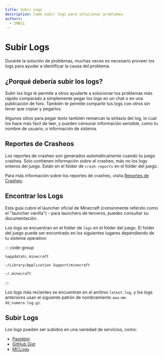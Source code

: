 ```yaml
---
title: Subir Logs
description: Como subir logs para solucionar problemas.
authors:
  - IMB11
---
```


# Subir Logs

Durante la solución de problemas, muchas veces es necesario proveer los logs para ayudar a identificar la causa del problema.

## ¿Porqué debería subir los logs?

Subir los logs le permite a otros ayudarte a solucionar tus problemas más rápido comparado a simplemente pegar los logs en un chat o en una publicación de foro. También te permite compartir tus logs con otros sin tener que copiar y pegarlos.

Algunos sitios para pegar texto también remarcan la sintaxis del log, lo cual los hace más facil de leer, y pueden censurar información sensible, como tu nombre de usuario, o información de sistema.

## Reportes de Crasheos

Los reportes de crasheo son generados automáticamente cuando tu juego crashea. Solo contienen información sobre el crasheo, más no los logs enteros del juego. Están en el folder de `crash-reports` en el folder del juego.

Para más información sobre los reportes de crasheo, visita [Reportes de Crasheo](./crash-reports.md).

## Encontrar los Logs

Esta guía cubre el launcher oficial de Minecraft (comúnmente referido como el "launcher vanilla") - para launchers de terceros, puedes consultar su documentación.

Los logs se encuentran en el folder de `logs` en el folder del juego. El folder del juego puede ser encontrado en los siguientes lugares dependiendo de tu sistema operativo:

::: code-group

```:no-line-numbers [Windows]
%appdata%\.minecraft
```

```:no-line-numbers [macOS]
~/Library/Application Support/minecraft
```

```:no-line-numbers [Linux]
~/.minecraft
```

:::

Los logs más recientes se encuentran en el archivo `latest.log`, y los logs anteriores usan el siguiente patrón de nombramiento `aaa-mm-dd_numero.log.gz`.

## Subir Logs

Los logs pueden ser subidos en una variedad de servicios, como:

- [Pastebin](https://pastebin.com/)
- [GitHub Gist](https://gist.github.com/)
- [MCLogs](https://mclo.gs/)
